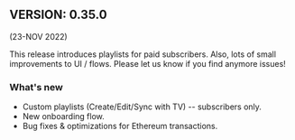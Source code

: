 ## VERSION: 0.35.0

(23-NOV 2022)

This release introduces playlists for paid subscribers. Also, lots of small improvements to UI / flows. Please let us know if you find anymore issues!

### What's new
- Custom playlists (Create/Edit/Sync with TV) -- subscribers only.
- New onboarding flow.
- Bug fixes & optimizations for Ethereum transactions.
